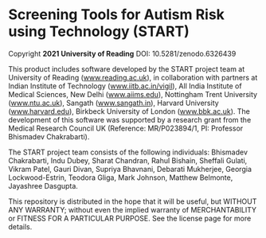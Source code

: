 # Screening Tools for Autism Risk using Technology (START)

Copyright **2021 University of Reading**
DOI: 10.5281/zenodo.6326439

This product includes software developed by the START project team at
University of Reading (www.reading.ac.uk), in collaboration with
partners at Indian Institute of Technology (www.iitb.ac.in/vigil), All
India Institute of Medical Sciences, New Delhi (www.aiims.edu),
Nottingham Trent University (www.ntu.ac.uk), Sangath (www.sangath.in),
Harvard University (www.harvard.edu), Birkbeck University of London
(www.bbk.ac.uk).
The development of this software was supported by a
research grant from the Medical Research Council UK (Reference:
MR/P023894/1, PI: Professor Bhismadev Chakrabarti).

The START project team consists of the following individuals:
Bhismadev Chakrabarti, Indu Dubey, Sharat Chandran, Rahul Bishain,
Sheffali Gulati, Vikram Patel, Gauri Divan, Supriya Bhavnani, Debarati
Mukherjee, Georgia Lockwood-Estrin, Teodora Gliga, Mark Johnson,
Matthew Belmonte, Jayashree Dasgupta.

This repository is distributed in the hope that it will be useful, but
WITHOUT ANY WARRANTY; without even the implied warranty of
MERCHANTABILITY or FITNESS FOR A PARTICULAR PURPOSE. 
See the license page for more details.

